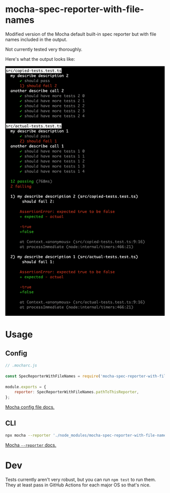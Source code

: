 # mocha-spec-reporter-with-file-names

Modified version of the Mocha default built-in spec reporter but with file names included in the output.

Not currently tested very thoroughly.

Here's what the output looks like:

![example output image](./example-output.png)

# Usage

## Config

```Javascript
// .mocharc.js

const SpecReporterWithFileNames = require('mocha-spec-reporter-with-file-names');

module.exports = {
    reporter: SpecReporterWithFileNames.pathToThisReporter,
};
```

[Mocha config file docs.](https://mochajs.org/#configuring-mocha-nodejs)

## CLI

```bash
npx mocha --reporter './node_modules/mocha-spec-reporter-with-file-names'
```

[Mocha `--reporter` docs.](https://mochajs.org/#-reporter-name-r-name)

# Dev

Tests currently aren't very robust, but you can run `npm test` to run them. They at least pass in GitHub Actions for each major OS so that's nice.
